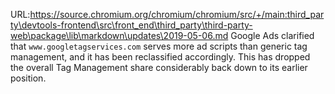 URL:https://source.chromium.org/chromium/chromium/src/+/main:third_party\devtools-frontend\src\front_end\third_party\third-party-web\package\lib\markdown\updates\2019-05-06.md
Google Ads clarified that `www.googletagservices.com` serves more ad scripts than generic tag management, and it has been reclassified accordingly. This has dropped the overall Tag Management share considerably back down to its earlier position.
